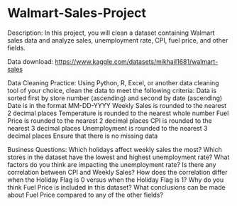 # Walmart-Sales-Project

Description: In this project, you will clean a dataset containing Walmart sales data and analyze sales, unemployment rate, CPI, fuel price, and other fields.

Data download: https://www.kaggle.com/datasets/mikhail1681/walmart-sales 

Data Cleaning Practice: 
Using Python, R, Excel, or another data cleaning tool of your choice, clean the data to meet the following criteria:
Data is sorted first by store number (ascending) and second by date (ascending)
Date is in the format MM-DD-YYYY
Weekly Sales is rounded to the nearest 2 decimal places
Temperature is rounded to the nearest whole number
Fuel Price is rounded to the nearest 2 decimal places
CPI is rounded to the nearest 3 decimal places
Unemployment is rounded to the nearest 3 decimal places
Ensure that there is no missing data

Business Questions:
Which holidays affect weekly sales the most?
Which stores in the dataset have the lowest and highest unemployment rate?  What factors do you think are impacting the unemployment rate?
Is there any correlation between CPI and Weekly Sales?  How does the correlation differ when the Holiday Flag is 0 versus when the Holiday Flag is 1?
Why do you think Fuel Price is included in this dataset?  What conclusions can be made about Fuel Price compared to any of the other fields?
